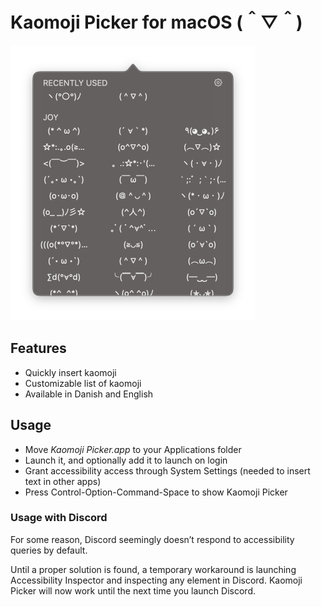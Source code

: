 # Kaomoji Picker for macOS (＾▽＾)

<img src="/KaomojiPicker.png" width="392">


## Features

- Quickly insert kaomoji
- Customizable list of kaomoji
- Available in Danish and English


## Usage

- Move _Kaomoji Picker.app_ to your Applications folder
- Launch it, and optionally add it to launch on login
- Grant accessibility access through System Settings (needed to insert text in other apps)
- Press Control-Option-Command-Space to show Kaomoji Picker


### Usage with Discord

For some reason, Discord seemingly doesn’t respond to accessibility queries by default.

Until a proper solution is found, a temporary workaround is launching Accessibility Inspector and inspecting any element in Discord. Kaomoji Picker will now work until the next time you launch Discord.

